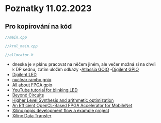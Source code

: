 # Poznatky 11.02.2023

## Pro kopírování na kód

```c++
//main.cpp

```

```c++
//krnl_main.cpp

```

```c++
//allocator.h

```

- dneska je v plánu pracovat na něčem jiném, ale večer možná si na chvíli k DP sednu, zatím uložím odkazy -[Atlassia GOIO](https://xilinx-wiki.atlassian.net/wiki/spaces/A/pages/18842398/Linux+GPIO+Driver?view=blog#LinuxGPIODriver-Zynq) -[Digilent GPIO](https://digilent.com/reference/learn/programmable-logic/tutorials/zybo-led-demo/start)
- [Digilent LED](https://digilent.com/reference/vivado/getting-started-with-ipi/start)
- [nuclear rambo gpio](https://nuclearrambo.com/wordpress/programming-the-zynq-7000-with-vivado-2019-2-and-vitis/)
- [All about FPGA gpio](https://allaboutfpga.com/edge-zynq-soc-fpga-kit-demonstration-manual-processing-system-ps/)
- [YouTube tutorial for blinking LED](https://www.youtube.com/watch?v=ZhnX2u59Om4)
- [Beyond Circuits](https://www.beyond-circuits.com/wordpress/tutorial/tutorial26/)
- [Higher Level Synthesis and arithmetic optimization](https://hal.science/tel-02420901/file/these.pdf)
- [An Efficient OpenCL-Based FPGA Accelerator for MobileNet](https://iopscience.iop.org/article/10.1088/1742-6596/1883/1/012086/pdf)
- [Xilinx popis development flow a example project](https://www.xilinx.com/developer/articles/data-acceleration-with-vitis.html)
- [Xilinx Data Transfer](https://xilinx.github.io/Vitis_Accel_Examples/2019.2/html/data_transfer.html)
